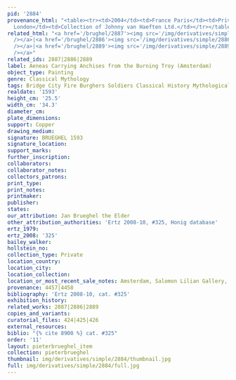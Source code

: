 ```yaml
---
pid: '2884'
provenance_html: "<table><tr><td>2004</td><td>France Paris</td><td>Private Collection</td></tr><tr><td>2004</td><td>England
  London</td><td>Collection of Johnny van Haeften Ltd.</td></tr></table>"
related_html: "<a href='/brughel/2887'><img src='/img/derivatives/simple/2887/thumbnail.jpg'
  /></a>|<a href='/brughel/2886'><img src='/img/derivatives/simple/2886/thumbnail.jpg'
  /></a>|<a href='/brughel/2889'><img src='/img/derivatives/simple/2889/thumbnail.jpg'
  /></a>"
related_ids: 2887|2886|2889
label: Aeneas Carrying Anchises from the Burning Troy (Amsterdam)
object_type: Painting
genre: Classical Mythology
tags: Bridge City Fire Burghers Soldiers Classical History Mythological Boat
realdate: '1593'
height_cm: '25.5'
width_cm: '34.3'
diameter_cm: 
plate_dimensions: 
support: Copper
drawing_medium: 
signature: BRUEGHEL 1593
signature_location: 
support_marks: 
further_inscription: 
collaborators: 
collaborator_notes: 
collectors_patrons: 
print_type: 
print_notes: 
printmaker: 
publisher: 
states: 
our_attribution: Jan Brueghel the Elder
other_attribution_authorities: 'Ertz 2008-10, #325, Honig database'
ertz_1979: 
ertz_2008: '325'
bailey_walker: 
hollstein_no: 
collection_type: Private
location_country: 
location_city: 
location_collection: 
location_or_most_recent_sale_notes: Amsterdam, Salomon Lilian Gallery, 2005
provenance: 4457|4458
bibliography: 'Ertz 2008-10, cat. #325'
exhibition_history: 
related_works: 2887|2886|2889
copies_and_variants: 
curatorial_files: 424|425|426
external_resources: 
biblio: "{% cite 8900 %} cat. #325"
order: '11'
layout: pieterbrueghel_item
collection: pieterbrueghel
thumbnail: img/derivatives/simple/2884/thumbnail.jpg
full: img/derivatives/simple/2884/full.jpg
---
```

